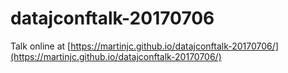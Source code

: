 # datajconftalk-20170706

Talk online at [https://martinjc.github.io/datajconftalk-20170706/](https://martinjc.github.io/datajconftalk-20170706/)
